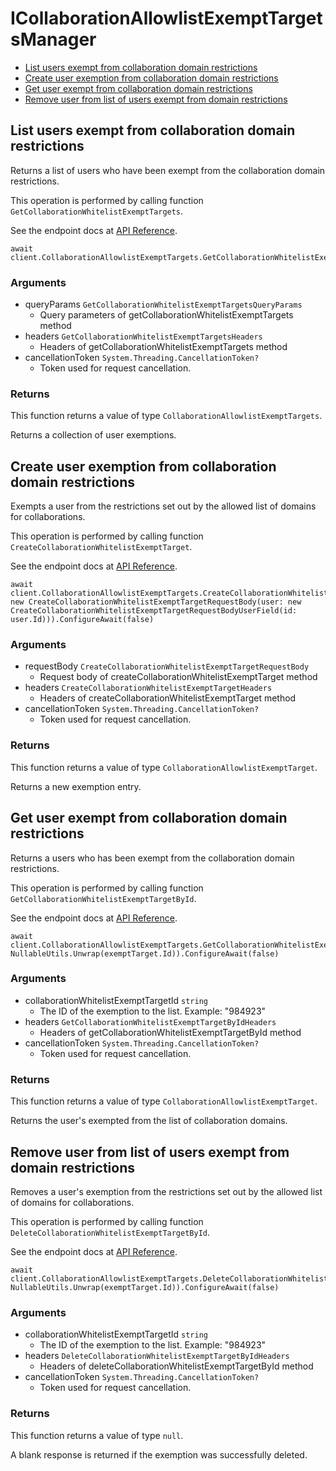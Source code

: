 # ICollaborationAllowlistExemptTargetsManager


- [List users exempt from collaboration domain restrictions](#list-users-exempt-from-collaboration-domain-restrictions)
- [Create user exemption from collaboration domain restrictions](#create-user-exemption-from-collaboration-domain-restrictions)
- [Get user exempt from collaboration domain restrictions](#get-user-exempt-from-collaboration-domain-restrictions)
- [Remove user from list of users exempt from domain restrictions](#remove-user-from-list-of-users-exempt-from-domain-restrictions)

## List users exempt from collaboration domain restrictions

Returns a list of users who have been exempt from the collaboration
domain restrictions.

This operation is performed by calling function `GetCollaborationWhitelistExemptTargets`.

See the endpoint docs at
[API Reference](https://developer.box.com/reference/get-collaboration-whitelist-exempt-targets/).

<!-- sample get_collaboration_whitelist_exempt_targets -->
```
await client.CollaborationAllowlistExemptTargets.GetCollaborationWhitelistExemptTargetsAsync().ConfigureAwait(false)
```

### Arguments

- queryParams `GetCollaborationWhitelistExemptTargetsQueryParams`
  - Query parameters of getCollaborationWhitelistExemptTargets method
- headers `GetCollaborationWhitelistExemptTargetsHeaders`
  - Headers of getCollaborationWhitelistExemptTargets method
- cancellationToken `System.Threading.CancellationToken?`
  - Token used for request cancellation.


### Returns

This function returns a value of type `CollaborationAllowlistExemptTargets`.

Returns a collection of user exemptions.


## Create user exemption from collaboration domain restrictions

Exempts a user from the restrictions set out by the allowed list of domains
for collaborations.

This operation is performed by calling function `CreateCollaborationWhitelistExemptTarget`.

See the endpoint docs at
[API Reference](https://developer.box.com/reference/post-collaboration-whitelist-exempt-targets/).

<!-- sample post_collaboration_whitelist_exempt_targets -->
```
await client.CollaborationAllowlistExemptTargets.CreateCollaborationWhitelistExemptTargetAsync(requestBody: new CreateCollaborationWhitelistExemptTargetRequestBody(user: new CreateCollaborationWhitelistExemptTargetRequestBodyUserField(id: user.Id))).ConfigureAwait(false)
```

### Arguments

- requestBody `CreateCollaborationWhitelistExemptTargetRequestBody`
  - Request body of createCollaborationWhitelistExemptTarget method
- headers `CreateCollaborationWhitelistExemptTargetHeaders`
  - Headers of createCollaborationWhitelistExemptTarget method
- cancellationToken `System.Threading.CancellationToken?`
  - Token used for request cancellation.


### Returns

This function returns a value of type `CollaborationAllowlistExemptTarget`.

Returns a new exemption entry.


## Get user exempt from collaboration domain restrictions

Returns a users who has been exempt from the collaboration
domain restrictions.

This operation is performed by calling function `GetCollaborationWhitelistExemptTargetById`.

See the endpoint docs at
[API Reference](https://developer.box.com/reference/get-collaboration-whitelist-exempt-targets-id/).

<!-- sample get_collaboration_whitelist_exempt_targets_id -->
```
await client.CollaborationAllowlistExemptTargets.GetCollaborationWhitelistExemptTargetByIdAsync(collaborationWhitelistExemptTargetId: NullableUtils.Unwrap(exemptTarget.Id)).ConfigureAwait(false)
```

### Arguments

- collaborationWhitelistExemptTargetId `string`
  - The ID of the exemption to the list. Example: "984923"
- headers `GetCollaborationWhitelistExemptTargetByIdHeaders`
  - Headers of getCollaborationWhitelistExemptTargetById method
- cancellationToken `System.Threading.CancellationToken?`
  - Token used for request cancellation.


### Returns

This function returns a value of type `CollaborationAllowlistExemptTarget`.

Returns the user's exempted from the list of collaboration domains.


## Remove user from list of users exempt from domain restrictions

Removes a user's exemption from the restrictions set out by the allowed list
of domains for collaborations.

This operation is performed by calling function `DeleteCollaborationWhitelistExemptTargetById`.

See the endpoint docs at
[API Reference](https://developer.box.com/reference/delete-collaboration-whitelist-exempt-targets-id/).

<!-- sample delete_collaboration_whitelist_exempt_targets_id -->
```
await client.CollaborationAllowlistExemptTargets.DeleteCollaborationWhitelistExemptTargetByIdAsync(collaborationWhitelistExemptTargetId: NullableUtils.Unwrap(exemptTarget.Id)).ConfigureAwait(false)
```

### Arguments

- collaborationWhitelistExemptTargetId `string`
  - The ID of the exemption to the list. Example: "984923"
- headers `DeleteCollaborationWhitelistExemptTargetByIdHeaders`
  - Headers of deleteCollaborationWhitelistExemptTargetById method
- cancellationToken `System.Threading.CancellationToken?`
  - Token used for request cancellation.


### Returns

This function returns a value of type `null`.

A blank response is returned if the exemption was
successfully deleted.


